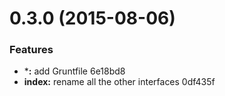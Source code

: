 <a name="0.3.0"></a>
# 0.3.0 (2015-08-06)


### Features

* ***:** add Gruntfile 6e18bd8
* **index:** rename all the other interfaces 0df435f



